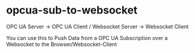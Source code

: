 # opcua-sub-to-websocket  
OPC UA Server -> OPC UA Client / Websocket Server -> Websocket Client   
  
You can use this to Push Data from a OPC UA Subscription over a Websocket to the Browser/Websocket-Client  
